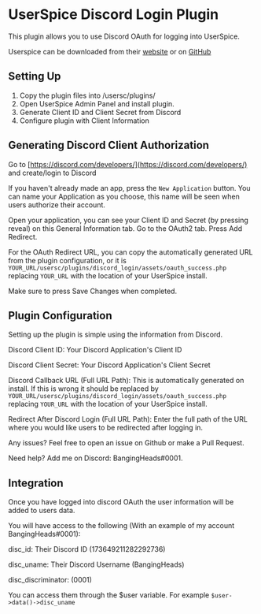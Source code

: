 # UserSpice Discord Login Plugin

This plugin allows you to use Discord OAuth for logging into UserSpice.

Userspice can be downloaded from their [website](https://userspice.com/) or on [GitHub](https://github.com/mudmin/UserSpice5)

## Setting Up

1. Copy the plugin files into /usersc/plugins/
2. Open UserSpice Admin Panel and install plugin.
3. Generate Client ID and Client Secret from Discord
4. Configure plugin with Client Information

## Generating Discord Client Authorization

Go to [https://discord.com/developers/](https://discord.com/developers/) and create/login to Discord

If you haven't already made an app, press the `New Application` button. You can name your Application as you choose, this name will be seen when users authorize their account.

Open your application, you can see your Client ID and Secret (by pressing reveal) on this General Information tab. Go to the OAuth2 tab. Press Add Redirect.

For the OAuth Redirect URL, you can copy the automatically generated URL from the plugin configuration, or it is `YOUR_URL/usersc/plugins/discord_login/assets/oauth_success.php` replacing `YOUR_URL` with the location of your UserSpice install.

Make sure to press Save Changes when completed.

## Plugin Configuration

Setting up the plugin is simple using the information from Discord.

Discord Client ID: Your Discord Application's Client ID

Discord Client Secret: Your Discord Application's Client Secret

Discord Callback URL (Full URL Path): This is automatically generated on install. If this is wrong it should be replaced by `YOUR_URL/usersc/plugins/discord_login/assets/oauth_success.php` replacing `YOUR_URL` with the location of your UserSpice install.

Redirect After Discord Login (Full URL Path): Enter the full path of the URL where you would like users to be redirected after logging in.

Any issues? Feel free to open an issue on Github or make a Pull Request.

Need help? Add me on Discord: BangingHeads#0001.

## Integration

Once you have logged into discord OAuth the user information will be added to users data.

You will have access to the following (With an example of my account BangingHeads#0001):

disc_id: Their Discord ID (173649211282292736)

disc_uname: Their Discord Username (BangingHeads)

disc_discriminator: (0001)

You can access them through the \$user variable. For example `$user->data()->disc_uname`
